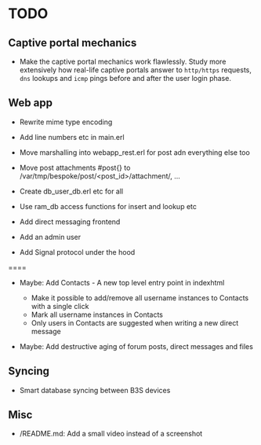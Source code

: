 # TODO

## Captive portal mechanics

* Make the captive portal mechanics work flawlessly. Study more
  extensively how real-life captive portals answer to `http/https`
  requests, `dns` lookups and `icmp` pings before and after the user
  login phase.

## Web app

* Rewrite mime type encoding
* Add line numbers etc in main.erl

* Move marshalling into webapp_rest.erl for post adn everything else too
* Move post attachments #post{} to /var/tmp/bespoke/post/<post_id>/attachment/<filename>, ...
* Create db_user_db.erl etc for all
* Use ram_db access functions for insert and lookup etc


* Add direct messaging frontend
* Add an admin user
* Add Signal protocol under the hood

====

* Maybe: Add Contacts - A new top level entry point in indexhtml

  - Make it possible to add/remove all username instances to Contacts with a
    single click
  - Mark all username instances in Contacts
  - Only users in Contacts are suggested when writing a new direct message

* Maybe: Add destructive aging of forum posts, direct messages and files

## Syncing

- Smart database syncing between B3S devices

## Misc

- /README.md: Add a small video instead of a screenshot
